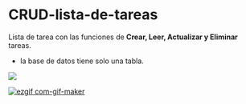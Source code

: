 # CRUD-lista-de-tareas

Lista de tarea con las funciones de **Crear, Leer, Actualizar y Eliminar** tareas.
- la base de datos tiene solo una tabla.

<img src="https://user-images.githubusercontent.com/61121429/148102921-cea0cbff-b9a4-4cd3-bb2f-bef1dd584f6b.png"></img>

<a href="https://www.youtube.com/watch?v=N_6yLts6XVc">![ezgif com-gif-maker](https://user-images.githubusercontent.com/61121429/148104232-16dbcbf5-50a6-4465-b887-8150a6221770.gif)</a>
